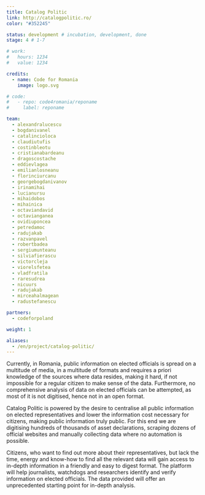 ```yaml
---
title: Catalog Politic
link: http://catalogpolitic.ro/ 
color: "#352245"

status: development # incubation, development, done
stage: 4 # 1-7

# work:
#   hours: 1234
#   value: 1234

credits:
  - name: Code for Romania
    image: logo.svg

# code:
#   - repo: code4romania/reponame
#     label: reponame

team:
  - alexandralucescu
  - bogdanivanel
  - catalincioloca
  - claudiutufis
  - costinbleotu
  - cristianabardeanu
  - dragoscostache
  - eddievlagea
  - emilianlosneanu
  - florinciurcanu
  - georgebogdanivanov
  - irinamihai
  - lucianursu
  - mihaidobos
  - mihainica
  - octaviandavid
  - octavianganea
  - ovidiuponcea
  - petredamoc
  - radujakab
  - razvanpavel
  - robertbadea
  - sergiumunteanu
  - silviafierascu
  - victorcleja
  - viorelsfetea
  - vladfratila
  - raresudrea
  - nicuurs
  - radujakab
  - mirceahalmagean
  - radustefanescu

partners:
  - codeforpoland

weight: 1

aliases:
  - /en/project/catalog-politic/
---
```

Currently, in Romania, public information on elected officials is spread on a multitude of media, in a multitude of formats and requires a priori knowledge of the sources where data resides, making it hard, if not impossible for a regular citizen to make sense of the data. Furthermore, no comprehensive analysis of data on elected officials can be attempted, as most of it is not digitised, hence not in an open format.

Catalog Politic is powered by the desire to centralise all public information on elected representatives and lower the information cost necessary for citizens, making public information truly public. For this end we are digitising hundreds of thousands of asset declarations, scraping dozens of official websites and manually collecting data where no automation is possible. 

Citizens, who want to find out more about their representatives, but lack the time, energy and know-how to find all the relevant data will gain access to in-depth information in a friendly and easy to digest format. The platform will help journalists, watchdogs and researchers identify and verify information on elected officials. The data provided will offer an unprecedented starting point for in-depth analysis.
